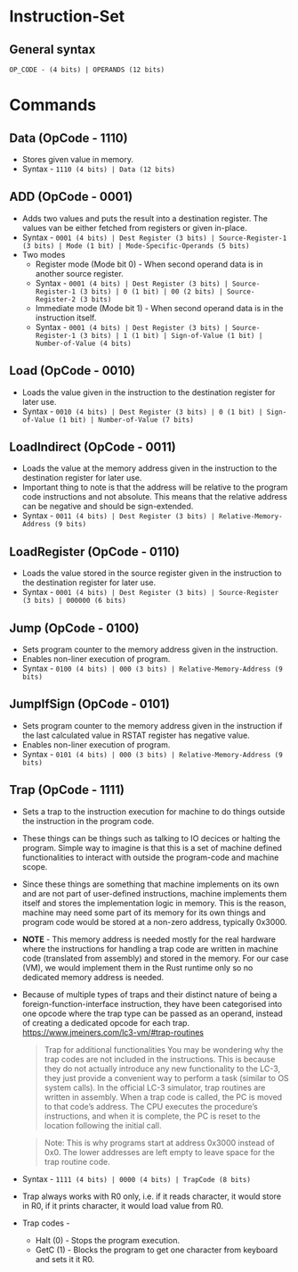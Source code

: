 # Instruction-Set
## General syntax
`OP_CODE - (4 bits) | OPERANDS (12 bits)` 

# Commands
## Data (OpCode - 1110)
- Stores given value in memory.
- Syntax - `1110 (4 bits) | Data (12 bits)`

## ADD (OpCode - 0001)
- Adds two values and puts the result into a destination register. The values van be either fetched from registers or given in-place.
- Syntax - `0001 (4 bits) | Dest Register (3 bits) | Source-Register-1 (3 bits) | Mode (1 bit) | Mode-Specific-Operands (5 bits)`
- Two modes
    - Register mode (Mode bit 0) - When second operand data is in another source register.
    - Syntax - `0001 (4 bits) | Dest Register (3 bits) | Source-Register-1 (3 bits) | 0 (1 bit) | 00 (2 bits) | Source-Register-2 (3 bits)`
    - Immediate mode (Mode bit 1) - When second operand data is in the instruction itself.
    - Syntax - `0001 (4 bits) | Dest Register (3 bits) | Source-Register-1 (3 bits) | 1 (1 bit) | Sign-of-Value (1 bit) | Number-of-Value (4 bits)`

## Load (OpCode - 0010)
- Loads the value given in the instruction to the destination register for later use.
- Syntax - `0010 (4 bits) | Dest Register (3 bits) | 0 (1 bit) | Sign-of-Value (1 bit) | Number-of-Value (7 bits)`

## LoadIndirect (OpCode - 0011)
- Loads the value at the memory address given in the instruction to the destination register for later use.
- Important thing to note is that the address will be relative to the program code instructions and not absolute. This means that the relative address can be negative and should be sign-extended. 
- Syntax - `0011 (4 bits) | Dest Register (3 bits) | Relative-Memory-Address (9 bits)`

## LoadRegister (OpCode - 0110)
- Loads the value stored in the source register given in the instruction to the destination register for later use.
- Syntax - `0001 (4 bits) | Dest Register (3 bits) | Source-Register (3 bits) | 000000 (6 bits)`

## Jump (OpCode - 0100)
- Sets program counter to the memory address given in the instruction.
- Enables non-liner execution of program.
- Syntax - `0100 (4 bits) | 000 (3 bits) | Relative-Memory-Address (9 bits)`

## JumpIfSign (OpCode - 0101)
- Sets program counter to the memory address given in the instruction if the last calculated value in RSTAT register has negative value.
- Enables non-liner execution of program.
- Syntax - `0101 (4 bits) | 000 (3 bits) | Relative-Memory-Address (9 bits)`

## Trap (OpCode - 1111)
- Sets a trap to the instruction execution for machine to do things outside the instruction in the program code.
- These things can be things such as talking to IO decices or halting the program. Simple way to imagine is that this is a set of machine defined functionalities to interact with outside the program-code and machine scope.
- Since these things are something that machine implements on its own and are not part of user-defined instructions, machine implements them itself and stores the implementation logic in memory. This is the reason, machine may need some part of its memory for its own things and program code would be stored at a non-zero address, typically 0x3000.
- **NOTE** - This memory address is needed mostly for the real hardware where the instructions for handling a trap code are written in machine code (translated from assembly) and stored in the memory. For our case (VM), we would implement them in the Rust runtime only so no dedicated memory address is needed.
- Because of multiple types of traps and their distinct nature of being a foreign-function-interface instruction, they have been categorised into one opcode where the trap type can be passed as an operand, instead of creating a dedicated opcode for each trap. https://www.jmeiners.com/lc3-vm/#trap-routines
    > Trap for additional functionalities You may be wondering why the trap codes are not included in the instructions. This is because they do not actually introduce any new functionality to the LC-3, they just provide a convenient way to perform a task (similar to OS system calls). In the official LC-3 simulator, trap routines are written in assembly. When a trap code is called, the PC is moved to that code’s address. The CPU executes the procedure’s instructions, and when it is complete, the PC is reset to the location following the initial call.

    > Note: This is why programs start at address 0x3000 instead of 0x0. The lower addresses are left empty to leave space for the trap routine code.
- Syntax - `1111 (4 bits) | 0000 (4 bits) | TrapCode (8 bits)`
- Trap always works with R0 only, i.e. if it reads character, it would store in R0, if it prints character, it would load value from R0.
- Trap codes -
    - Halt (0) - Stops the program execution.
    - GetC (1) - Blocks the program to get one character from keyboard and sets it it R0.
